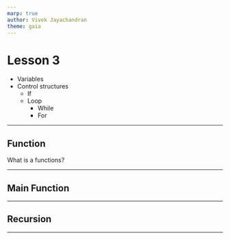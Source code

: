 ```yaml
--- 
marp: true
author: Vivek Jayachandran
theme: gaia
---
```

<style>
:root{
    --color-background: #101010;
    --color-foreground: #FFFFFF;
}
</style>

# Lesson 3

- Variables
- Control structures
  - If
  - Loop
    - While
    - For

---

## Function

What is a functions?

---

## Main Function

---

## Recursion

---
